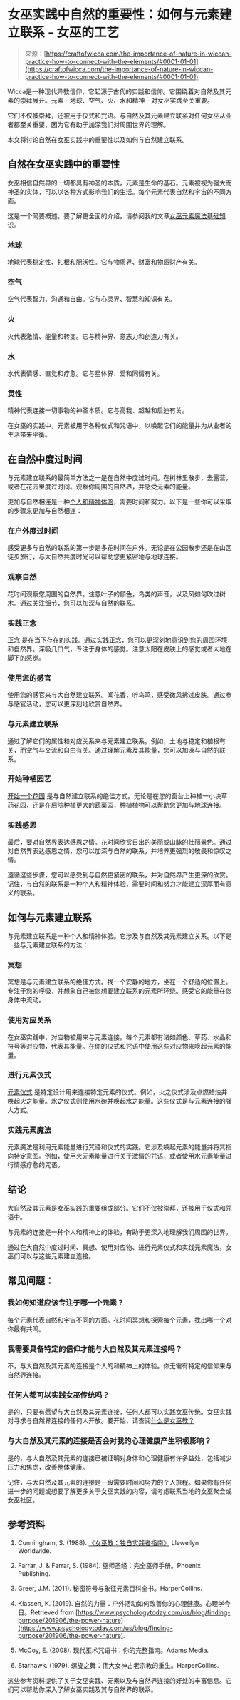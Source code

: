 <!--yml

category: 未分类

date: 2024-06-12 18:10:47

-->

# 女巫实践中自然的重要性：如何与元素建立联系 - 女巫的工艺

> 来源：[https://craftofwicca.com/the-importance-of-nature-in-wiccan-practice-how-to-connect-with-the-elements/#0001-01-01](https://craftofwicca.com/the-importance-of-nature-in-wiccan-practice-how-to-connect-with-the-elements/#0001-01-01)

Wicca是一种现代异教信仰，它起源于古代的实践和信仰。它围绕着对自然及其元素的崇拜展开。元素 - 地球、空气、火、水和精神 - 对女巫实践至关重要。

它们不仅被崇拜，还被用于仪式和咒语。与自然及其元素建立联系对任何女巫从业者都至关重要，因为它有助于加深我们对周围世界的理解。

本文将讨论自然在女巫实践中的重要性以及如何与自然建立联系。

## 自然在女巫实践中的重要性

女巫相信自然界的一切都具有神圣的本质，元素是生命的基石。元素被视为强大而神圣的实体，可以以各种方式影响我们的生活。每个元素代表自然和宇宙的不同方面。

这是一个简要概述。要了解更全面的介绍，请参阅我的文章[女巫元素魔法基础知识](https://craftofwicca.com/elemental-magic-for-beginners/)。

### 地球

地球代表稳定性、扎根和肥沃性。它与物质界、财富和物质财产有关。

### 空气

空气代表智力、沟通和自由。它与心灵界、智慧和知识有关。

### 火

火代表激情、能量和转变。它与精神界、意志力和创造力有关。

### 水

水代表情感、直觉和疗愈。它与星体界、爱和同情有关。

### 灵性

精神代表连接一切事物的神圣本质。它与高我、超越和启迪有关。

在女巫的实践中，元素被用于各种仪式和咒语中，以唤起它们的能量并为从业者的生活带来平衡。

## 在自然中度过时间

与元素建立联系的最简单方法之一是在自然中度过时间。在树林里散步，去露营，或者在花园里度过时间。观察你周围的自然界，并感受元素的能量。

更加与自然相连是一种[个人和精神体验](https://craftofwicca.com/a-10-step-wiccan-guide-to-spirituality-for-beginners/)，需要时间和努力。以下是一些你可以采取的步骤来更加与自然相连：

### 在户外度过时间

感受更多与自然的联系的第一步是多花时间在户外。无论是在公园散步还是在山区徒步旅行，与大自然共度时光可以帮助您更紧密地与地球连接。

### 观察自然

花时间观察您周围的自然界。注意叶子的颜色，鸟类的声音，以及风如何吹过树木。通过关注细节，您可以加深与自然的联系。

### 实践正念

[正念](https://craftofwicca.com/how-to-start-a-daily-wiccan-meditation/) 是在当下存在的实践。通过实践正念，您可以更深刻地意识到您的周围环境和自然界。深吸几口气，专注于身体的感觉。注意太阳在皮肤上的感觉或者大地在脚下的感觉。

### 使用您的感官

使用您的感官来与大自然建立联系。闻花香，听鸟鸣，感受微风拂过皮肤。通过参与感官活动，您可以更深刻地欣赏自然界。

### 与元素建立联系

通过了解它们的属性和对应关系来与元素建立联系。例如，土地与稳定和植根有关，而空气与交流和自由有关。通过理解元素及其能量，您可以加深与自然的联系。

### 开始种植园艺

[开始一个花园](https://craftofwicca.com/the-essential-wiccan-garden-design-supplies-and-more/) 是与自然建立联系的绝佳方式。无论是在您的窗台上种植一小块草药花园，还是在后院种植更大的蔬菜园，种植植物可以帮助您更加与地球连接。

### 实践感恩

最后，要对自然界表达感恩之情。花时间欣赏日出的美丽或山脉的壮丽景色。通过对自然界表达感恩之情，您可以加深与自然的联系，并培养更强烈的敬畏和惊叹之情。

遵循这些步骤，您可以感受到与自然更紧密的联系，并对自然界产生更深的欣赏。记住，与自然的联系是一种个人和精神体验，需要时间和努力才能建立深厚而有意义的联系。

## 如何与元素建立联系

与元素建立联系是一种个人和精神体验。它涉及与自然及其元素建立关系。以下是一些与元素建立联系的方法：

### 冥想

冥想是与元素建立联系的绝佳方式。找一个安静的地方，坐在一个舒适的位置上。专注于您的呼吸，并想象自己被您想要建立联系的元素所环绕。感受它的能量在您身体中流动。

### 使用对应关系

在女巫实践中，对应物被用来与元素连接。每个元素都有诸如颜色、草药、水晶和符号等对应物，代表其能量。在你的仪式和咒语中使用这些对应物来唤起元素的能量。

### 进行元素仪式

[元素仪式](https://craftofwicca.com/creating-your-own-wiccan-rituals-tips-and-tricks/) 是特定设计用来连接特定元素的仪式。例如，火之仪式涉及点燃蜡烛并唤起火之能量。水之仪式则使用水碗并唤起水之能量。这些仪式是与元素连接的强大方式。

### 实践元素魔法

元素魔法是利用元素能量进行咒语和仪式的实践。它涉及唤起元素的能量并将其指向特定意图。例如，使用火元素能量进行关于激情的咒语，或者使用水元素能量进行情感疗愈的咒语。

## 结论

大自然及其元素是女巫实践的重要组成部分。它们不仅被崇拜，还被用于仪式和咒语中。

与元素的连接是一种个人和精神上的体验，有助于更深入地理解我们周围的世界。

通过在大自然中度过时间、冥想、使用对应物、进行元素仪式和实践元素魔法，女巫们可以与这些元素建立连接。

## 常见问题：

### 我如何知道应该专注于哪一个元素？

每个元素代表自然和宇宙不同的方面。花时间冥想和探索每个元素，找出哪一个对你最有共鸣。

### 我需要具备特定的信仰才能与大自然及其元素连接吗？

不，与大自然及其元素的连接是个人的和精神上的体验。你无需有特定的信仰来与自然界连接。

### 任何人都可以实践女巫传统吗？

是的，只要有愿望与大自然及其元素连接，任何人都可以实践女巫传统。女巫实践对寻求与自然界连接的任何人开放。要开始，请查阅[什么是女巫教？](https://craftofwicca.com/home/)

### 与大自然及其元素的连接是否会对我的心理健康产生积极影响？

是的，与大自然及其元素的连接已被证明对身体和心理健康有许多益处，包括减少压力和焦虑，改善整体健康。

记住，与大自然及其元素的连接是一段需要时间和努力的个人旅程。如果你有任何进一步的问题或想要了解更多关于女巫实践的内容，请考虑联系当地的女巫聚会或女巫社区。

## 参考资料

1.  Cunningham, S. (1988). [《女巫教：独自实践者指南》](https://amzn.to/3JnTYoJ) Llewellyn Worldwide.

1.  Farrar, J. & Farrar, S. (1984). 巫师圣经：完全巫师手册。Phoenix Publishing.

1.  Greer, J.M. (2011). 秘密符号与象征元素百科全书。HarperCollins.

1.  Klassen, K. (2019). 自然的力量：户外活动如何改善你的心理健康。心理学今日。Retrieved from [https://www.psychologytoday.com/us/blog/finding-purpose/201906/the-power-nature](https://www.psychologytoday.com/us/blog/finding-purpose/201906/the-power-nature).

1.  McCoy, E. (2008). 现代巫术咒语书：你的完整指南。Adams Media.

1.  Starhawk. (1979). 螺旋之舞：伟大女神古老宗教的重生。HarperCollins.

这些参考资料提供了关于女巫实践、元素以及与自然界连接的好处的丰富信息。它们可以帮助你深入了解女巫实践及其与自然界的联系。
